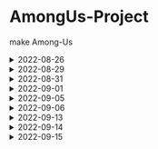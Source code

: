 # AmongUs-Project
 make Among-Us

<details>
 <summary>2022-08-26</summary>
 
1. UI setting
- 해상도 설정 : Canvas Scaler > Scale With Screen Size 설정후 해상도에 맞게 설정
 
</details>
 
<details>
  <summary>2022-08-29</summary>
 
  1. Quit, Online button 구현
 
</details>
 
<details>
 <summary>2022-08-31</summary>
 
 **MainMenu 화면에 별, 캐릭터가 자유롭게 움직이도록 구현**
    
1. Particle 시스템 구현
- Prewarm : 게임이 시작되는 순간에 처음 생성되는 위치부터 파티클을 생성하지 않고 미리 계산하여 파티클을 자연스럽게 배치해주는 역할이다.
- Emission > Rate over Time : 파티클의 개수 수정 가능.
    
2. Shader 그래프 구현
- 셰이더 그래프에서 _MainTex라는 이름 사용시 Renderer 계열 컴포넌트에서 사용하는 텍스처들을 자동으로 가져와준다.
- 오류 : 이름을 _MainTex라고 해도 오류가 났는데, 셰이더그래프에서 이름이랑 Reference도 똑같이 바꿔줘야 한다.
 
</details>
 
<details>
 <summary>2022-09-01</summary>
 
 1. Online UI 구현
- 각 오브젝트들을 정렬할 때 Horizontal Layout Group, Content Size Fitter 컴포넌트를 추가해 구성해주면 정렬이 깔끔히 된다.
- 하다가 응답없어서 껏다가 키니까 Hierarchy창 다 초기화됨, 저장 프로젝트 파일이 없음...  
 
</details>
 
<details>
 <summary>2022-09-05</summary>
 
 1. Online UI 구현
 - 닉네임이 비어있을 때 (흔들림) 애니메이션 구현
    
 2. Create Room UI 구현
 - Interactable : 버튼 기능의 활성화/비활성화 기능을 가지며, SetActive 처럼 쓰인다.
 - GetComponentInChildren : 자식 오브젝트의 컴포넌트를 가져온다.
    
 3. Online & Create Room UI 연결
 
</details>
 
<details>
 <summary>2022-09-06</summary>
 
**Mirror & NetWork Settings**
1. Network Room Manager : ( Offline Scene > Game Room Scene > Gameplay Scene ) 처럼 3단 구조로 씬을 관리하면서 네트워크 통신에 도움을 주는 클래스이다.
- Offline : 게임 네트워크에 접속하지 않은 씬
- Room Player Prefab : 게임 대기실에 입장한 플레이어의 오브젝트
![Scene 구조](https://user-images.githubusercontent.com/61501112/188642700-2486399a-f4ae-4536-aaf0-99e9c6a58ea3.JPG)
- Room Manager가 Room Player 프리팹을 인스턴스화 해서 플레이어에게 할당해주고 이 오브젝트를 통해 통신하게 되는 구조이다.
![Scene 구조1](https://user-images.githubusercontent.com/61501112/188642719-13678821-1355-48e0-a7e2-e12c472e8f3c.JPG)
- Room Player Prefab : 게임 시작 전 게임대기실에서 플레이어가 서버와 상호작용을하기 위함.
- Player Prefab : 게임 시작 후 Gameplay Scene에서 서버와 상호작용을 한다.
 
</details>
 
<details>
 <summary>2022-09-13</summary>
 
 1. 다른 플레이어가 접속하는 기능 구현
 2. 게임 룸 구현
 - 썼던 애니메이션을 재활용 하려면 게임 오브젝트 이름이 같아야 한다.
 - 호스트가 방을 나갔을 때 호스트를 다른 클라이언트에 넘겨줘야하는 기능 (호스트 마이그레이션)을 구현해야한다.

</details>
 
<details>
 <summary>2022-09-14</summary>
 1. Hierarchy창 다 초기화되는 이유를 찾음. Project만 저장하는게 아니고 Scene도 따로 저장해야 된다.
 2. Editor에서 재생시킨 object rotation보다 빌드 된 게임에서 object rotation이 더 빠르게 도는 버그를 해결함.
 - Update() method 내에서 회전력을 주는게 아니고 FixedUpdate()에서 회전력을 줘야 한다.
 - 이유 : Update()는 매 프레임마다 호출하게 되고, FIxedUpdate()는 Fixed Timestep에 설정된 값에 따라 일정한 간격으로 호출하게 된다.   
 그래서 각 CPU에 따라 초당 처리되는 프레임이 많거나 적을 수 있기 때문이다.
 - https://forum.unity.com/threads/rotation-speed-different-in-standalone-build.883579/
</details>
 
<details>
 <summary>2022-09-15</summary>
 1. 게임 대기실 캐릭터 조작 및 동기화
 - network transform component 추가 : transform 동기화 기능 컴포넌트
 - Client Authority 체크 : 각 클라이언트에게 동기화 권한 부여
 - Sync Interval : 동기화 반응속도 (값이 작아지면 초당 동기화 회수가 많아져 반응속도는 빨라지지만 그만큼 데이터 소모량이 커진다)
 
 ```
 //Vector3.ClampMagnitude(Vector3 vector, float maxLength);
 //만약 Vector3 값이 (30f, 10f, 3f)이고 maxLength값이 5이면 ClampMagnitude로 인해
 //Vector3 값은 (5f, 5f, 3f)로 바뀌게 된다.
 dir = Vector3.ClampMagnitude(new Vector3(Input.GetAxis("Horizontal"), Input.GetAxis("Vertical"), 0f), 1f);
 ```
 
 </details>
 
